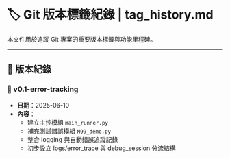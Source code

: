 # 🏷️ Git 版本標籤紀錄 | tag_history.md

本文件用於追蹤 Git 專案的重要版本標籤與功能里程碑。

---

## 📌 版本紀錄

### 🔖 v0.1-error-tracking
- **日期**：2025-06-10
- **內容**：
  - 建立主控模組 `main_runner.py`
  - 補充測試錯誤模組 `M99_demo.py`
  - 整合 logging 與自動錯誤追蹤記錄
  - 初步設立 logs/error_trace 與 debug_session 分流結構
